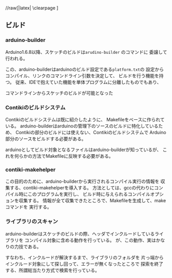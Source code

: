 //raw[|latex| \\clearpage ]


ビルド
------

### arduino-builder

Arduino1.6.8以降、スケッチのビルドは`arudino-builder` のコマンドに
委譲して行われる。

この、arduino-builderはarduinoのビルド設定である`platform.txt`の
設定からコンパイル、リンクのコマンドライン引数を決定して、
ビルドを行う機能を持つ。
従来、IDEで抱えていた機能を単体プログラムに分離したものでもあり、

コマンドラインからスケッチのビルドが可能となった


### Contikiのビルドシステム

Contikiのビルドシステムは既に紹介したように、
Makefileをベースに作られている。
arduino-builderはarduinoの管理下のソースのビルドに特化しているため、
Contikiの部分のビルドには使えない、Contikiのビルドシステムで
Arduino部分のソースをビルドする必要がある。

arduinoとしてビルド対象となるファイルはarduino-builderが知っているが、
これを何らかの方法でMakefileに反映する必要がある。

### contiki-makehelper

この目的のために、arduino-builderから実行されるコンパイル実行の情報を
収集する、contiki-makehelperを導入する。
方法としては、gccの代わりにコンパイル時にこのプログラムを実行し、
ビルド時に与えられるコンパイルオプションを収集する。
情報が全て収集できたところで、Makefileを生成して、makeコマンドを
実行する。

### ライブラリのスキャン

arduino-builderはスケッチのビルドの際、ヘッダでインクルードしているライブラリを
コンパイル対象に含める動作を行っている。
が、この動作、実はかなりの力技である。

すなわち、インクルードが解決するまで、ライブラリのフォルダを
片っ端からインクルード対象にして探し回って、エラーが無くなったところで
探索を終了する、所謂総当たり方式で検索を行っている。


